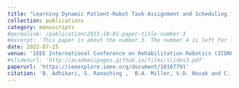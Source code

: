 ```yaml
---
title: "Learning Dynamic Patient-Robot Task Assignment and Scheduling for A Robotic Rehabilitation Gym"
collection: publications
category: manuscripts
#permalink: /publication/2015-10-01-paper-title-number-3
#excerpt: 'This paper is about the number 3. The number 4 is left for future work.'
date: 2022-07-25
venue: 'IEEE International Conference on Rehabilitation Robotics (ICORR)'
#slidesurl: 'http://academicpages.github.io/files/slides3.pdf'
paperurl: 'https://ieeexplore.ieee.org/document/10167791'
citation: 'B. Adhikari, S. Ranashing ,  B.A. Miller, V.D. Novak and C. Jiang. (2022). &quot;Learning Dynamic Patient-Robot Task Assignment and Scheduling for A Robotic Rehabilitation Gym.&quot; <i>IEEE International Conference on Rehabilitation Robotics (ICORR)</i>. pp 1-6.'
---
```

